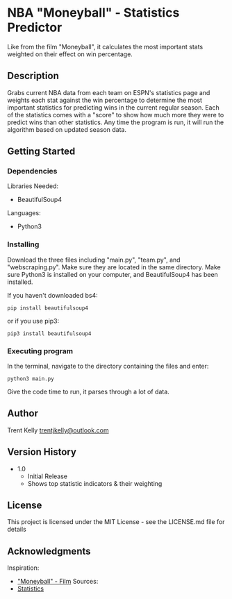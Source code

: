 # NBA "Moneyball" - Statistics Predictor

Like from the film "Moneyball", it calculates the most important stats weighted on their effect on win percentage.

## Description

Grabs current NBA data from each team on ESPN's statistics page and weights each stat against the win percentage to determine the most important statistics for predicting wins in the current regular season. Each of the statistics comes with a "score" to show how much more they were to predict wins than other statistics. Any time the program is run, it will run the algorithm based on updated season data.

## Getting Started

### Dependencies

Libraries Needed:
* BeautifulSoup4

Languages:
* Python3

### Installing

Download the three files including "main.py", "team.py", and "webscraping.py". Make sure they are located in the same directory. Make sure Python3 is installed on your computer, and BeautifulSoup4 has been installed.

If you haven't downloaded bs4:
```
pip install beautifulsoup4
```
or if you use pip3:
```
pip3 install beautifulsoup4
```

### Executing program

In the terminal, navigate to the directory containing the files and enter:
```
python3 main.py
```
Give the code time to run, it parses through a lot of data.

## Author

Trent Kelly 
trentjkelly@outlook.com

## Version History

* 1.0 
    * Initial Release
    * Shows top statistic indicators & their weighting

## License

This project is licensed under the MIT License - see the LICENSE.md file for details

## Acknowledgments

Inspiration:
* ["Moneyball" - Film](https://www.sonypictures.com/movies/moneyball)
Sources:
* [Statistics](https://www.espn.com/nba/stats)